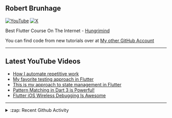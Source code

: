 ## Robert Brunhage

[![YouTube](https://img.shields.io/badge/YouTube-%23FF0000.svg?style=for-the-badge&logo=YouTube&logoColor=white)](http://bit.ly/2SUyRhx)
[![X](https://img.shields.io/badge/X-%23000000.svg?style=for-the-badge&logo=X&logoColor=white)](https://x.com/intent/follow?original_referer=https%3A%2F%2Fgithub.com%2Frobertbrunhage&screen_name=robertbrunhage)

Best Flutter Course On The Internet - [Hungrimind](https://hungrimind.com)

You can find code from new tutorials over at [My other GitHub Account](https://github.com/Robert-Brunhage-Organization)

---

## Latest YouTube Videos
<!-- YOUTUBE:START -->
- [How I automate repetitive work](https://www.youtube.com/watch?v=CNkL6dEOGTo)
- [My favorite testing approach in Flutter](https://www.youtube.com/watch?v=ywGfds4gPZw)
- [This is my approach to state management in Flutter](https://www.youtube.com/watch?v=JFqB2FiXGzU)
- [Pattern Matching in Dart 3 is Powerful!](https://www.youtube.com/watch?v=j3fzeDpd2ts)
- [Flutter iOS Wireless Debugging Is Awesome](https://www.youtube.com/watch?v=atbStqnPXC8)
<!-- YOUTUBE:END -->

---

<details>
  <summary>:zap: Recent Github Activity</summary>
  
<!--START_SECTION:activity-->
1. ❗ Opened issue [#338](https://github.com/nank1ro/flutter-shadcn-ui/issues/338) in [nank1ro/flutter-shadcn-ui](https://github.com/nank1ro/flutter-shadcn-ui)
2. 🎉 Merged PR [#4](https://github.com/hungrimind/best-flutter/pull/4) in [hungrimind/best-flutter](https://github.com/hungrimind/best-flutter)
3. 💪 Opened PR [#4](https://github.com/hungrimind/best-flutter/pull/4) in [hungrimind/best-flutter](https://github.com/hungrimind/best-flutter)
4. 🎉 Merged PR [#3](https://github.com/hungrimind/flutter-of-the-year/pull/3) in [hungrimind/flutter-of-the-year](https://github.com/hungrimind/flutter-of-the-year)
5. 🗣 Commented on [#11438](https://github.com/flutter/website/issues/11438#issuecomment-2497097589) in [flutter/website](https://github.com/flutter/website)
<!--END_SECTION:activity-->

</details>

[twitter]: https://twitter.com/robertbrunhage
[youtube]: https://youtube.com/c/robertbrunhage
[instagram]: https://instagram.com/robertbrunhagedev
